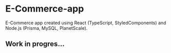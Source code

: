 # E-Commerce-app
E-Commerce app created using React (TypeScript, StyledComponents) and Node.js (Prisma, MySQL, PlanetScale).

## Work in progres...
